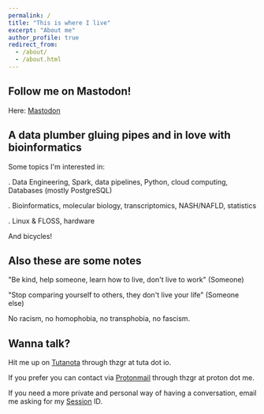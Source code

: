 ```yaml
---
permalink: /
title: "This is where I live"
excerpt: "About me"
author_profile: true
redirect_from: 
  - /about/
  - /about.html
---
```


## Follow me on Mastodon!
Here: <a rel="me" href="https://mas.to/@thz">Mastodon</a>

## A data plumber gluing pipes and in love with bioinformatics

Some topics I'm interested in:

. Data Engineering, Spark, data pipelines, Python, cloud computing, Databases (mostly PostgreSQL)

. Bioinformatics, molecular biology, transcriptomics, NASH/NAFLD, statistics

. Linux & FLOSS, hardware

And bicycles!

## Also these are some notes

"Be kind, help someone, learn how to live, don't live to work" (Someone)

"Stop comparing yourself to others, they don't live your life" (Someone else)

No racism, no homophobia, no transphobia, no fascism.

## Wanna talk?

Hit me up on [Tutanota](mailto:thzgr@tuta.io) through thzgr at tuta dot io.

If you prefer you can contact via [Protonmail](mailto:thzgr@proton.me) through thzgr at proton dot me.

If you need a more private and personal way of having a conversation, email me asking for my [Session](https://getsession.org/) ID.
